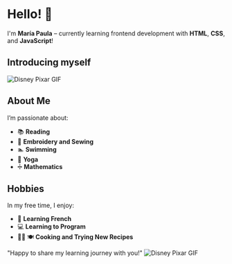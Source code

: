 # Hello! 👋

I'm **María Paula** – currently learning frontend development with **HTML**, **CSS**, and **JavaScript**!

## Introducing myself
![Disney Pixar GIF](https://media.giphy.com/media/rWRAw6cbaWWDS/giphy.gif)

## About Me
I’m passionate about:

- 📚 **Reading**
- 🧵 **Embroidery and Sewing**
- 🏊 **Swimming**
 - 🧘 **Yoga**
- ➗ **Mathematics**


## Hobbies
In my free time, I enjoy:

- 🗼 **Learning French**
- 💻 **Learning to Program**
- 👩‍🍳 🍽️ **Cooking and Trying New Recipes**

"Happy to share my learning journey with you!"
![Disney Pixar GIF](https://media1.giphy.com/media/xUUXMzfbUlKiQ/giphy.gif)

